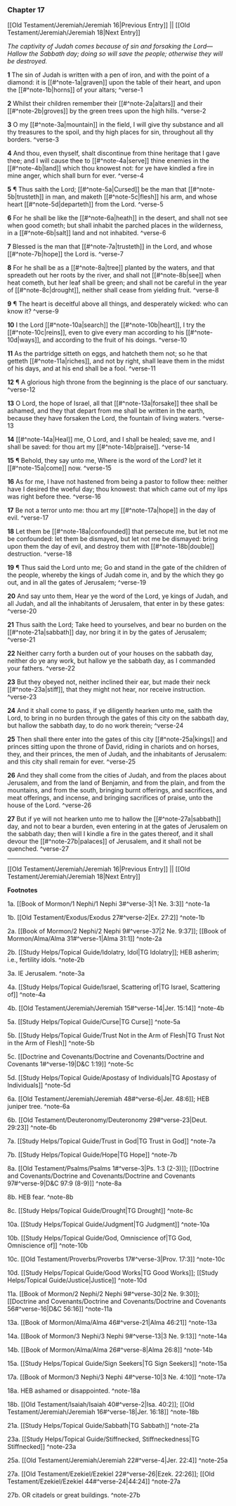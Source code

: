 ### Chapter 17

[[Old Testament/Jeremiah/Jeremiah 16|Previous Entry]]  ||  [[Old Testament/Jeremiah/Jeremiah 18|Next Entry]]

*The captivity of Judah comes because of sin and forsaking the Lord—Hallow the Sabbath day; doing so will save the people; otherwise they will be destroyed.*

**1**  The sin of Judah is written with a pen of iron, and with the point of a diamond: it is [[#^note-1a|graven]] upon the table of their heart, and upon the [[#^note-1b|horns]] of your altars; ^verse-1

**2**  Whilst their children remember their [[#^note-2a|altars]] and their [[#^note-2b|groves]] by the green trees upon the high hills. ^verse-2

**3**  O my [[#^note-3a|mountain]] in the field, I will give thy substance and all thy treasures to the spoil, and thy high places for sin, throughout all thy borders. ^verse-3

**4**  And thou, even thyself, shalt discontinue from thine heritage that I gave thee; and I will cause thee to [[#^note-4a|serve]] thine enemies in the [[#^note-4b|land]] which thou knowest not: for ye have kindled a fire in mine anger, which shall burn for ever. ^verse-4

**5**  ¶ Thus saith the Lord; [[#^note-5a|Cursed]] be the man that [[#^note-5b|trusteth]] in man, and maketh [[#^note-5c|flesh]] his arm, and whose heart [[#^note-5d|departeth]] from the Lord. ^verse-5

**6**  For he shall be like the [[#^note-6a|heath]] in the desert, and shall not see when good cometh; but shall inhabit the parched places in the wilderness, in a [[#^note-6b|salt]] land and not inhabited. ^verse-6

**7**  Blessed is the man that [[#^note-7a|trusteth]] in the Lord, and whose [[#^note-7b|hope]] the Lord is. ^verse-7

**8**  For he shall be as a [[#^note-8a|tree]] planted by the waters, and that spreadeth out her roots by the river, and shall not [[#^note-8b|see]] when heat cometh, but her leaf shall be green; and shall not be careful in the year of [[#^note-8c|drought]], neither shall cease from yielding fruit. ^verse-8

**9**  ¶ The heart is deceitful above all things, and desperately wicked: who can know it? ^verse-9

**10**  I the Lord [[#^note-10a|search]] the [[#^note-10b|heart]], I try the [[#^note-10c|reins]], even to give every man according to his [[#^note-10d|ways]], and according to the fruit of his doings. ^verse-10

**11**  As the partridge sitteth on eggs, and hatcheth them not; so he that getteth [[#^note-11a|riches]], and not by right, shall leave them in the midst of his days, and at his end shall be a fool. ^verse-11

**12**  ¶ A glorious high throne from the beginning is the place of our sanctuary. ^verse-12

**13**  O Lord, the hope of Israel, all that [[#^note-13a|forsake]] thee shall be ashamed, and they that depart from me shall be written in the earth, because they have forsaken the Lord, the fountain of living waters. ^verse-13

**14**  [[#^note-14a|Heal]] me, O Lord, and I shall be healed; save me, and I shall be saved: for thou art my [[#^note-14b|praise]]. ^verse-14

**15**  ¶ Behold, they say unto me, Where is the word of the Lord? let it [[#^note-15a|come]] now. ^verse-15

**16**  As for me, I have not hastened from being a pastor to follow thee: neither have I desired the woeful day; thou knowest: that which came out of my lips was right before thee. ^verse-16

**17**  Be not a terror unto me: thou art my [[#^note-17a|hope]] in the day of evil. ^verse-17

**18**  Let them be [[#^note-18a|confounded]] that persecute me, but let not me be confounded: let them be dismayed, but let not me be dismayed: bring upon them the day of evil, and destroy them with [[#^note-18b|double]] destruction. ^verse-18

**19**  ¶ Thus said the Lord unto me; Go and stand in the gate of the children of the people, whereby the kings of Judah come in, and by the which they go out, and in all the gates of Jerusalem; ^verse-19

**20**  And say unto them, Hear ye the word of the Lord, ye kings of Judah, and all Judah, and all the inhabitants of Jerusalem, that enter in by these gates: ^verse-20

**21**  Thus saith the Lord; Take heed to yourselves, and bear no burden on the [[#^note-21a|sabbath]] day, nor bring it in by the gates of Jerusalem; ^verse-21

**22**  Neither carry forth a burden out of your houses on the sabbath day, neither do ye any work, but hallow ye the sabbath day, as I commanded your fathers. ^verse-22

**23**  But they obeyed not, neither inclined their ear, but made their neck [[#^note-23a|stiff]], that they might not hear, nor receive instruction. ^verse-23

**24**  And it shall come to pass, if ye diligently hearken unto me, saith the Lord, to bring in no burden through the gates of this city on the sabbath day, but hallow the sabbath day, to do no work therein; ^verse-24

**25**  Then shall there enter into the gates of this city [[#^note-25a|kings]] and princes sitting upon the throne of David, riding in chariots and on horses, they, and their princes, the men of Judah, and the inhabitants of Jerusalem: and this city shall remain for ever. ^verse-25

**26**  And they shall come from the cities of Judah, and from the places about Jerusalem, and from the land of Benjamin, and from the plain, and from the mountains, and from the south, bringing burnt offerings, and sacrifices, and meat offerings, and incense, and bringing sacrifices of praise, unto the house of the Lord. ^verse-26

**27**  But if ye will not hearken unto me to hallow the [[#^note-27a|sabbath]] day, and not to bear a burden, even entering in at the gates of Jerusalem on the sabbath day; then will I kindle a fire in the gates thereof, and it shall devour the [[#^note-27b|palaces]] of Jerusalem, and it shall not be quenched. ^verse-27


---
[[Old Testament/Jeremiah/Jeremiah 16|Previous Entry]]  ||  [[Old Testament/Jeremiah/Jeremiah 18|Next Entry]]


**Footnotes**


1a. [[Book of Mormon/1 Nephi/1 Nephi 3#^verse-3|1 Ne. 3:3]] ^note-1a

1b. [[Old Testament/Exodus/Exodus 27#^verse-2|Ex. 27:2]] ^note-1b

2a. [[Book of Mormon/2 Nephi/2 Nephi 9#^verse-37|2 Ne. 9:37]]; [[Book of Mormon/Alma/Alma 31#^verse-1|Alma 31:1]] ^note-2a

2b. [[Study Helps/Topical Guide/Idolatry, Idol|TG Idolatry]]; HEB asherim; i.e., fertility idols.  ^note-2b

3a. IE Jerusalem. ^note-3a

4a. [[Study Helps/Topical Guide/Israel, Scattering of|TG Israel, Scattering of]] ^note-4a

4b. [[Old Testament/Jeremiah/Jeremiah 15#^verse-14|Jer. 15:14]] ^note-4b

5a. [[Study Helps/Topical Guide/Curse|TG Curse]] ^note-5a

5b. [[Study Helps/Topical Guide/Trust Not in the Arm of Flesh|TG Trust Not in the Arm of Flesh]] ^note-5b

5c. [[Doctrine and Covenants/Doctrine and Covenants/Doctrine and Covenants 1#^verse-19|D&C 1:19]] ^note-5c

5d. [[Study Helps/Topical Guide/Apostasy of Individuals|TG Apostasy of Individuals]] ^note-5d

6a. [[Old Testament/Jeremiah/Jeremiah 48#^verse-6|Jer. 48:6]]; HEB juniper tree.  ^note-6a

6b. [[Old Testament/Deuteronomy/Deuteronomy 29#^verse-23|Deut. 29:23]] ^note-6b

7a. [[Study Helps/Topical Guide/Trust in God|TG Trust in God]] ^note-7a

7b. [[Study Helps/Topical Guide/Hope|TG Hope]] ^note-7b

8a. [[Old Testament/Psalms/Psalms 1#^verse-3|Ps. 1:3 (2-3)]]; [[Doctrine and Covenants/Doctrine and Covenants/Doctrine and Covenants 97#^verse-9|D&C 97:9 (8-9)]] ^note-8a

8b. HEB fear. ^note-8b

8c. [[Study Helps/Topical Guide/Drought|TG Drought]] ^note-8c

10a. [[Study Helps/Topical Guide/Judgment|TG Judgment]] ^note-10a

10b. [[Study Helps/Topical Guide/God, Omniscience of|TG God, Omniscience of]] ^note-10b

10c. [[Old Testament/Proverbs/Proverbs 17#^verse-3|Prov. 17:3]] ^note-10c

10d. [[Study Helps/Topical Guide/Good Works|TG Good Works]]; [[Study Helps/Topical Guide/Justice|Justice]] ^note-10d

11a. [[Book of Mormon/2 Nephi/2 Nephi 9#^verse-30|2 Ne. 9:30]]; [[Doctrine and Covenants/Doctrine and Covenants/Doctrine and Covenants 56#^verse-16|D&C 56:16]] ^note-11a

13a. [[Book of Mormon/Alma/Alma 46#^verse-21|Alma 46:21]] ^note-13a

14a. [[Book of Mormon/3 Nephi/3 Nephi 9#^verse-13|3 Ne. 9:13]] ^note-14a

14b. [[Book of Mormon/Alma/Alma 26#^verse-8|Alma 26:8]] ^note-14b

15a. [[Study Helps/Topical Guide/Sign Seekers|TG Sign Seekers]] ^note-15a

17a. [[Book of Mormon/3 Nephi/3 Nephi 4#^verse-10|3 Ne. 4:10]] ^note-17a

18a. HEB ashamed or disappointed. ^note-18a

18b. [[Old Testament/Isaiah/Isaiah 40#^verse-2|Isa. 40:2]]; [[Old Testament/Jeremiah/Jeremiah 16#^verse-18|Jer. 16:18]] ^note-18b

21a. [[Study Helps/Topical Guide/Sabbath|TG Sabbath]] ^note-21a

23a. [[Study Helps/Topical Guide/Stiffnecked, Stiffneckedness|TG Stiffnecked]] ^note-23a

25a. [[Old Testament/Jeremiah/Jeremiah 22#^verse-4|Jer. 22:4]] ^note-25a

27a. [[Old Testament/Ezekiel/Ezekiel 22#^verse-26|Ezek. 22:26]]; [[Old Testament/Ezekiel/Ezekiel 44#^verse-24|44:24]] ^note-27a

27b. OR citadels or great buildings. ^note-27b